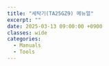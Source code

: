 ```yaml
---
title: "세탁기(TA25GZ9) 메뉴얼"
excerpt: ""
date: 2025-03-13 09:00:00 +0900
classes: wide
categories:
  - Manuals
  - Tools
---
```


  
<object class="pdf" data="{{site.baseurl}}/assets/resources/TA25GZ9_MANUAL.pdf" width="100%" height="1000px">
</object>